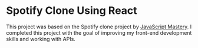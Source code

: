 <h1>Spotify Clone Using React</h1>
<p>This project was based on the Spotify clone project by <a href="https://www.youtube.com/c/JavaScriptMastery">JavaScript Mastery</a>. I completed this project with the goal of improving my front-end development skills and working with APIs.</p>
